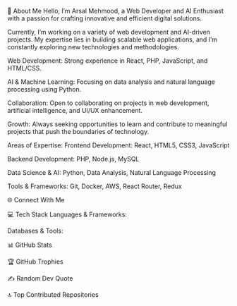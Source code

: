 💼 About Me
Hello, I’m Arsal Mehmood, a Web Developer and AI Enthusiast with a passion for crafting innovative and efficient digital solutions.

Currently, I’m working on a variety of web development and AI-driven projects. My expertise lies in building scalable web applications, and I’m constantly exploring new technologies and methodologies.

Web Development: Strong experience in React, PHP, JavaScript, and HTML/CSS.

AI & Machine Learning: Focusing on data analysis and natural language processing using Python.

Collaboration: Open to collaborating on projects in web development, artificial intelligence, and UI/UX enhancement.

Growth: Always seeking opportunities to learn and contribute to meaningful projects that push the boundaries of technology.

Areas of Expertise:
Frontend Development: React, HTML5, CSS3, JavaScript

Backend Development: PHP, Node.js, MySQL

Data Science & AI: Python, Data Analysis, Natural Language Processing

Tools & Frameworks: Git, Docker, AWS, React Router, Redux

🌐 Connect With Me




💻 Tech Stack
Languages & Frameworks:







Databases & Tools:




📊 GitHub Stats

🏆 GitHub Trophies


✍️ Random Dev Quote


🔝 Top Contributed Repositories

